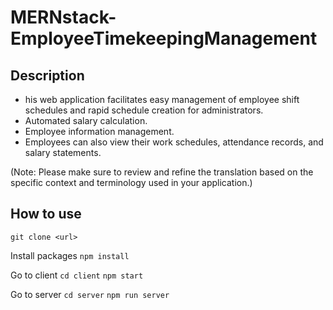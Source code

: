 # MERNstack-EmployeeTimekeepingManagement

## Description
- his web application facilitates easy management of employee shift schedules and rapid schedule creation for administrators.
- Automated salary calculation.
- Employee information management.
- Employees can also view their work schedules, attendance records, and salary statements.

(Note: Please make sure to review and refine the translation based on the specific context and terminology used in your application.)

## How to use
`git clone <url>`

Install packages
`npm install`

Go to client
`cd client` `npm start`

Go to server
`cd server` `npm run server`
